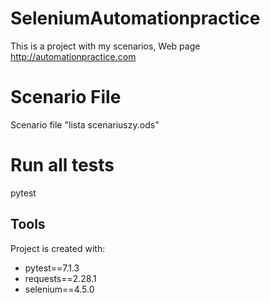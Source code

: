 # SeleniumAutomationpractice 
This is a project with my scenarios, Web page http://automationpractice.com

# Scenario File
Scenario file "lista scenariuszy.ods"

# Run all tests
pytest <project directory>

## **Tools**
Project is created with:
* pytest==7.1.3
* requests==2.28.1
* selenium==4.5.0

